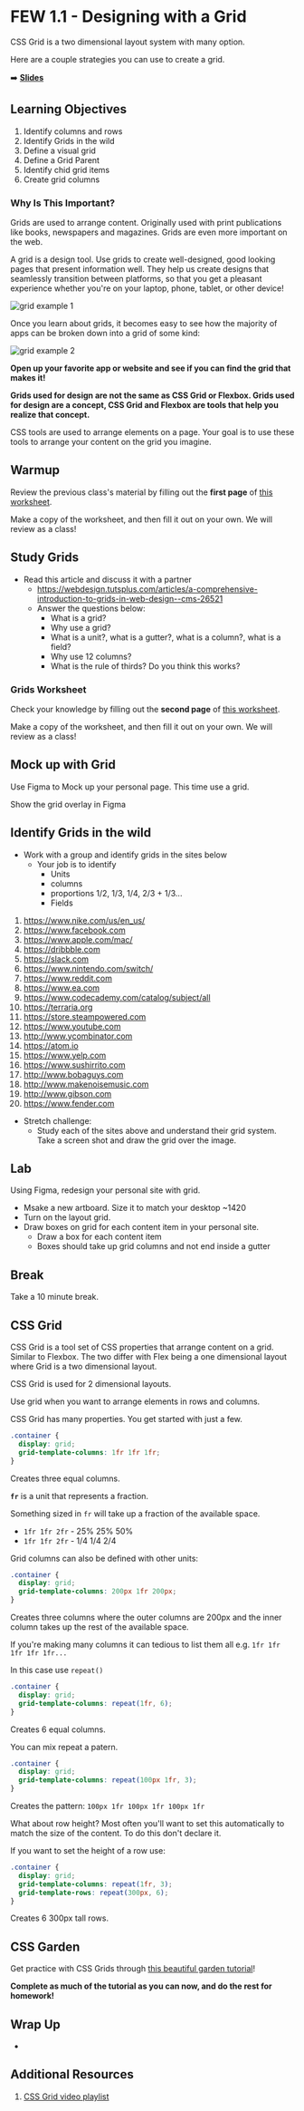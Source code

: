 <!-- .slide: data-background="./Images/header.svg" data-background-repeat="none" data-background-size="40% 40%" data-background-position="center 10%" class="header" -->
# FEW 1.1 - Designing with a Grid

CSS Grid is a two dimensional layout system with many option. 

Here are a couple strategies you can use to create a grid.

<!-- Put a link to the slides so that students can find them -->

➡️ [**Slides**](/Syllabus-Template/Slides/Lesson1.html ':ignore')

<!-- > -->

## Learning Objectives <!--5 min-->

1. Identify columns and rows
1. Identify Grids in the wild
1. Define a visual grid
1. Define a Grid Parent
1. Identify chid grid items
1. Create grid columns

<!-- > -->

<!-- 

Success Skills Exercise - Pair Programming 

- What is pair programming? 
- Why is it important 
- How do you pair program?
- Pair in class today
- Might be good to show a short video on the subject?

 -->

### Why Is This Important?

Grids are used to arrange content. Originally used with print publications like books, newspapers and magazines. Grids are even more important on the web. 

A grid is a design tool. Use grids to create well-designed, good looking pages that present information well. They help us create designs that seamlessly transition between platforms, so that you get a pleasant experience whether you're on your laptop, phone, tablet, or other device!

![grid example 1](./images/grids_1.png)

Once you learn about grids, it becomes easy to see how the majority of apps can be broken down into a grid of some kind:

![grid example 2](./images/grids_2.png)

**Open up your favorite app or website and see if you can find the grid that makes it!**

**Grids used for design are not the same as CSS Grid or Flexbox. Grids used for design are a concept, CSS Grid and Flexbox are tools that help you realize that concept.**

CSS tools are used to arrange elements on a page. Your goal is to use these tools to arrange your content on the grid you imagine. 

<!-- > -->

## Warmup <!--10 min-->

Review the previous class's material by filling out the **first page** of [this worksheet](https://docs.google.com/document/d/1Ll_iJZmOePJfs7egUKpgDlwF2Wh7r_gZ63wQf4Ul1Ck/edit).

Make a copy of the worksheet, and then fill it out on your own. We will review as a class!

<!-- > -->

## Study Grids <!--15 min-->

- Read this article and discuss it with a partner
  - https://webdesign.tutsplus.com/articles/a-comprehensive-introduction-to-grids-in-web-design--cms-26521
  - Answer the questions below: 
    - What is a grid?
    - Why use a grid?
    - What is a unit?, what is a gutter?, what is a column?, what is a field?
    - Why use 12 columns? 
    - What is the rule of thirds? Do you think this works? 

<!-- > -->

### Grids Worksheet

Check your knowledge by filling out the **second page** of [this worksheet](https://docs.google.com/document/d/1Ll_iJZmOePJfs7egUKpgDlwF2Wh7r_gZ63wQf4Ul1Ck/edit).

Make a copy of the worksheet, and then fill it out on your own. We will review as a class!

<!-- > -->

## Mock up with Grid <!--5 min-->

Use Figma to Mock up your personal page. This time use a grid. 

Show the grid overlay in Figma

<!-- > -->

## Identify Grids in the wild <!--15 min-->

- Work with a group and identify grids in the sites below
  - Your job is to identify
    - Units
    - columns 
    - proportions 1/2, 1/3, 1/4, 2/3 + 1/3...
    - Fields

1. https://www.nike.com/us/en_us/
2. https://www.facebook.com
3. https://www.apple.com/mac/
4. https://dribbble.com
5. https://slack.com
6. https://www.nintendo.com/switch/
7. https://www.reddit.com
8. https://www.ea.com
9. https://www.codecademy.com/catalog/subject/all
10. https://terraria.org
11. https://store.steampowered.com
12. https://www.youtube.com
13. http://www.ycombinator.com
14. https://atom.io
15. https://www.yelp.com
16. https://www.sushirrito.com
17. http://www.bobaguys.com
18. http://www.makenoisemusic.com
19. http://www.gibson.com
20. https://www.fender.com

- Stretch challenge: 
  - Study each of the sites above and understand their grid system. Take a screen shot and draw the grid over the image. 

<!-- > -->

## Lab <!--30 min-->

Using Figma, redesign your personal site with grid. 

- Msake a new artboard. Size it to match your desktop ~1420
- Turn on the layout grid.
- Draw boxes on grid for each content item in your personal site.
  - Draw a box for each content item
  - Boxes should take up grid columns and not end inside a gutter

<!-- > -->

## Break <!--10 min-->

Take a 10 minute break.

<!-- > -->

## CSS Grid <!--10 min-->

CSS Grid is a tool set of CSS properties that arrange content on a grid. Similar to Flexbox. The two differ with Flex being a one dimensional layout where Grid is a two dimensional layout. 

<!-- > -->

CSS Grid is used for 2 dimensional layouts.

Use grid when you want to arrange elements in rows and columns. 

<!-- > -->

CSS Grid has many properties. You get started with just a few. 

```CSS
.container {  
  display: grid;
  grid-template-columns: 1fr 1fr 1fr;
}
```

Creates three equal columns. 

<!-- > -->

**`fr`** is a unit that represents a fraction. 

Something sized in `fr` will take up a fraction of the available space. 

- `1fr 1fr 2fr` - 25% 25% 50%
- `1fr 1fr 2fr` - 1/4 1/4 2/4

<!-- > -->

Grid columns can also be defined with other units:

```CSS
.container {  
  display: grid;
  grid-template-columns: 200px 1fr 200px;
}
```

Creates three columns where the outer columns are 200px and the inner column takes up the rest of the available space. 

<!-- > -->

If you're making many columns it can tedious to list them all e.g. `1fr 1fr 1fr 1fr 1fr...`

In this case use `repeat()`

```CSS
.container {  
  display: grid;
  grid-template-columns: repeat(1fr, 6);
}
```

Creates 6 equal columns.

<!-- > -->

You can mix repeat a patern. 

```CSS
.container {  
  display: grid;
  grid-template-columns: repeat(100px 1fr, 3);
}
```

Creates the pattern: `100px 1fr 100px 1fr 100px 1fr`

<!-- > -->

What about row height? Most often you'll want to set this automatically to match the size of the content. To do this don't declare it. 

If you want to set the height of a row use: 

```CSS
.container {  
  display: grid;
  grid-template-columns: repeat(1fr, 3);
  grid-template-rows: repeat(300px, 6);
}
```

Creates 6 300px tall rows. 

<!-- > -->

## CSS Garden <!--rest of class-->

Get practice with CSS Grids through [this beautiful garden tutorial](https://cssgridgarden.com/)!

**Complete as much of the tutorial as you can now, and do the rest for homework!**

<!-- > -->

## Wrap Up <!--5 min-->

- 

<!-- > -->

## Additional Resources

1. [CSS Grid video playlist](https://www.youtube.com/watch?v=Cxegg6ysdwc&list=PLoN_ejT35AEhwu7PJLHhKKzY7C4tMVHtp) 